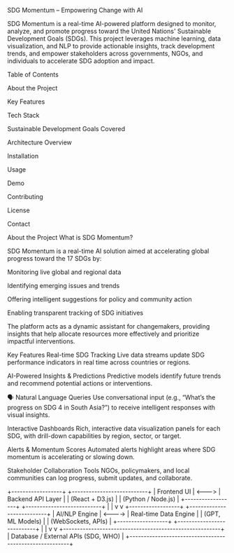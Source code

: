 
SDG Momentum – Empowering Change with AI

SDG Momentum is a real-time AI-powered platform designed to monitor, analyze, and promote progress toward the United Nations' Sustainable Development Goals (SDGs). This project leverages machine learning, data visualization, and NLP to provide actionable insights, track development trends, and empower stakeholders across governments, NGOs, and individuals to accelerate SDG adoption and impact.

 Table of Contents

About the Project

Key Features

Tech Stack

Sustainable Development Goals Covered

Architecture Overview

Installation

Usage

Demo

Contributing

License

Contact

 About the Project
What is SDG Momentum?

SDG Momentum is a real-time AI solution aimed at accelerating global progress toward the 17 SDGs by:

Monitoring live global and regional data

Identifying emerging issues and trends

Offering intelligent suggestions for policy and community action

Enabling transparent tracking of SDG initiatives

The platform acts as a dynamic assistant for changemakers, providing insights that help allocate resources more effectively and prioritize impactful interventions.

 Key Features
  Real-time SDG Tracking
Live data streams update SDG performance indicators in real time across countries or regions.

 AI-Powered Insights & Predictions
Predictive models identify future trends and recommend potential actions or interventions.

🗣 Natural Language Queries
Use conversational input (e.g., “What’s the progress on SDG 4 in South Asia?”) to receive intelligent responses with visual insights.

Interactive Dashboards
Rich, interactive data visualization panels for each SDG, with drill-down capabilities by region, sector, or target.

 Alerts & Momentum Scores
Automated alerts highlight areas where SDG momentum is accelerating or slowing down.

 Stakeholder Collaboration Tools
NGOs, policymakers, and local communities can log progress, submit updates, and collaborate.


+------------------+         +---------------------------+
|   Frontend UI    | <--->   |  Backend API Layer       |
| (React + D3.js)  |         | (Python / Node.js)       |
+------------------+         +---------------------------+
         |                             |
         v                             v
+------------------+         +---------------------------+
|  AI/NLP Engine    | <----> |   Real-time Data Engine   |
| (GPT, ML Models)  |        | (WebSockets, APIs)        |
+------------------+         +---------------------------+
         |                             |
         v                             v
+--------------------------------------------------------+
|              Database / External APIs (SDG, WHO)       |
+--------------------------------------------------------+
